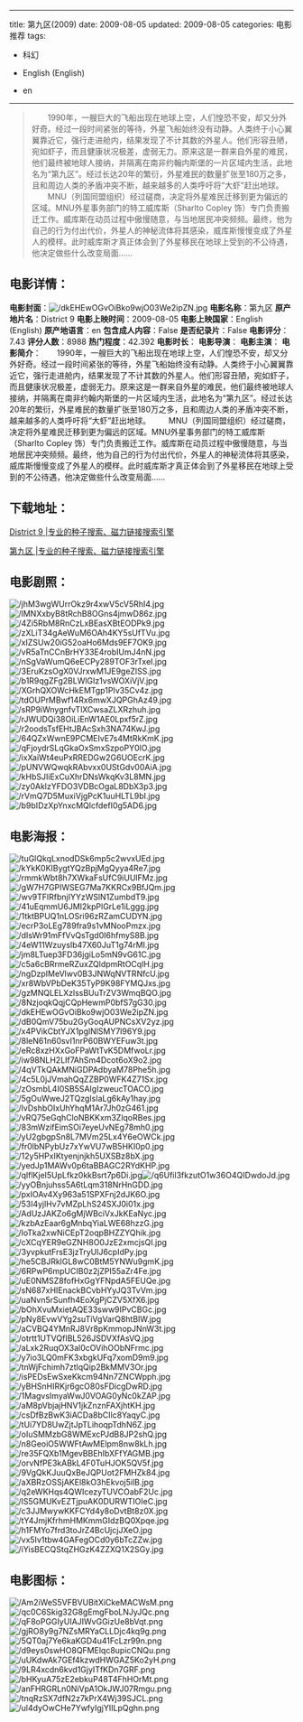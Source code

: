 
---
title: 第九区(2009)
date: 2009-08-05
updated: 2009-08-05
categories: 电影推荐
tags:
- 科幻

- English (English)
- en
---


> 　　1990年，一艘巨大的飞船出现在地球上空，人们惶恐不安，却又分外好奇。经过一段时间紧张的等待，外星飞船始终没有动静。人类终于小心翼翼靠近它，强行走进舱内，结果发现了不计其数的外星人。他们形容丑陋，宛如虾子，而且健康状况极差，虚弱无力。原来这是一群来自外星的难民，他们最终被地球人接纳，并隔离在南非约翰内斯堡的一片区域内生活，此地名为“第九区”。经过长达20年的繁衍，外星难民的数量扩张至180万之多，且和周边人类的矛盾冲突不断，越来越多的人类呼吁将“大虾”赶出地球。  　　MNU（列国同盟组织）经过磋商，决定将外星难民迁移到更为偏远的区域。MNU外星事务部门的特工威库斯（Sharlto Copley 饰）专门负责搬迁工作。威库斯在动员过程中傲慢随意，与当地居民冲突频频。最终，他为自己的行为付出代价，外星人的神秘流体将其感染，威库斯慢慢变成了外星人的模样。此时威库斯才真正体会到了外星移民在地球上受到的不公待遇，他决定做些什么改变局面……

## **电影详情**：

**电影封面**：<img src="https://image.tmdb.org/t/p/w200/dkEHEwOGvOiBko9wjO03We2ipZN.jpg" alt="/dkEHEwOGvOiBko9wjO03We2ipZN.jpg" title="/dkEHEwOGvOiBko9wjO03We2ipZN.jpg">
**电影名称**：第九区
**原产地片名**：District 9
**电影上映时间**：2009-08-05
**电影上映国家**：English (English)
**原产地语言**：en
**包含成人内容**：False
**是否纪录片**：False
**电影评分**：7.43
**评分人数**：8988
**热门程度**：42.392
**电影时长**：
**电影导演**：
**电影主演**：
**电影简介**：　　1990年，一艘巨大的飞船出现在地球上空，人们惶恐不安，却又分外好奇。经过一段时间紧张的等待，外星飞船始终没有动静。人类终于小心翼翼靠近它，强行走进舱内，结果发现了不计其数的外星人。他们形容丑陋，宛如虾子，而且健康状况极差，虚弱无力。原来这是一群来自外星的难民，他们最终被地球人接纳，并隔离在南非约翰内斯堡的一片区域内生活，此地名为“第九区”。经过长达20年的繁衍，外星难民的数量扩张至180万之多，且和周边人类的矛盾冲突不断，越来越多的人类呼吁将“大虾”赶出地球。  　　MNU（列国同盟组织）经过磋商，决定将外星难民迁移到更为偏远的区域。MNU外星事务部门的特工威库斯（Sharlto Copley 饰）专门负责搬迁工作。威库斯在动员过程中傲慢随意，与当地居民冲突频频。最终，他为自己的行为付出代价，外星人的神秘流体将其感染，威库斯慢慢变成了外星人的模样。此时威库斯才真正体会到了外星移民在地球上受到的不公待遇，他决定做些什么改变局面……

## **下载地址**：
[District 9 |专业的种子搜索、磁力链接搜索引擎](https://movie.amd794.com:2083/?search=District%209&ordering=&mode=match_phrase&page_size=10&page=1)

[第九区 |专业的种子搜索、磁力链接搜索引擎](https://movie.amd794.com:2083/?search=%E7%AC%AC%E4%B9%9D%E5%8C%BA&ordering=&mode=match_phrase&page_size=10&page=1)
 

## **电影剧照**：
<img src="https://image.tmdb.org/t/p/original/jhM3wgWUrrOkz9r4xwV5cV5RhI4.jpg" alt="/jhM3wgWUrrOkz9r4xwV5cV5RhI4.jpg" title="/jhM3wgWUrrOkz9r4xwV5cV5RhI4.jpg"><img src="https://image.tmdb.org/t/p/original/lMNXxbyB8tRchB8OGns4jmwD86z.jpg" alt="/lMNXxbyB8tRchB8OGns4jmwD86z.jpg" title="/lMNXxbyB8tRchB8OGns4jmwD86z.jpg"><img src="https://image.tmdb.org/t/p/original/4Zi5RbM8RnCzLxBEasXBtEODPk9.jpg" alt="/4Zi5RbM8RnCzLxBEasXBtEODPk9.jpg" title="/4Zi5RbM8RnCzLxBEasXBtEODPk9.jpg"><img src="https://image.tmdb.org/t/p/original/zXLiT34gAeWuM6OAh4KY5sUfTVu.jpg" alt="/zXLiT34gAeWuM6OAh4KY5sUfTVu.jpg" title="/zXLiT34gAeWuM6OAh4KY5sUfTVu.jpg"><img src="https://image.tmdb.org/t/p/original/xIZSUw20iG52oaHo6Mds9EF7OK9.jpg" alt="/xIZSUw20iG52oaHo6Mds9EF7OK9.jpg" title="/xIZSUw20iG52oaHo6Mds9EF7OK9.jpg"><img src="https://image.tmdb.org/t/p/original/vR5aTnCCnBrHY33E4robIUmJ4nN.jpg" alt="/vR5aTnCCnBrHY33E4robIUmJ4nN.jpg" title="/vR5aTnCCnBrHY33E4robIUmJ4nN.jpg"><img src="https://image.tmdb.org/t/p/original/nSgVaWumQ6eECPy289TOF3rTxeI.jpg" alt="/nSgVaWumQ6eECPy289TOF3rTxeI.jpg" title="/nSgVaWumQ6eECPy289TOF3rTxeI.jpg"><img src="https://image.tmdb.org/t/p/original/3EruKzsOgX0VJrxwM1JE9geZlSS.jpg" alt="/3EruKzsOgX0VJrxwM1JE9geZlSS.jpg" title="/3EruKzsOgX0VJrxwM1JE9geZlSS.jpg"><img src="https://image.tmdb.org/t/p/original/b1R9qgZFg2BLWlGIz1vsWOXiVjV.jpg" alt="/b1R9qgZFg2BLWlGIz1vsWOXiVjV.jpg" title="/b1R9qgZFg2BLWlGIz1vsWOXiVjV.jpg"><img src="https://image.tmdb.org/t/p/original/XGrhQXOWcHkEMTgp1PIv35Cv4z.jpg" alt="/XGrhQXOWcHkEMTgp1PIv35Cv4z.jpg" title="/XGrhQXOWcHkEMTgp1PIv35Cv4z.jpg"><img src="https://image.tmdb.org/t/p/original/tdOUPrMBwf14Rx6mwXJQPGhAz49.jpg" alt="/tdOUPrMBwf14Rx6mwXJQPGhAz49.jpg" title="/tdOUPrMBwf14Rx6mwXJQPGhAz49.jpg"><img src="https://image.tmdb.org/t/p/original/sRP9iWnygnfvTlXCwsaZLXRzhuh.jpg" alt="/sRP9iWnygnfvTlXCwsaZLXRzhuh.jpg" title="/sRP9iWnygnfvTlXCwsaZLXRzhuh.jpg"><img src="https://image.tmdb.org/t/p/original/rJWUDQi38OiLiEnW1AE0Lpxf5rZ.jpg" alt="/rJWUDQi38OiLiEnW1AE0Lpxf5rZ.jpg" title="/rJWUDQi38OiLiEnW1AE0Lpxf5rZ.jpg"><img src="https://image.tmdb.org/t/p/original/r2oodsTsfEHtJBAcSxh3NA74KwJ.jpg" alt="/r2oodsTsfEHtJBAcSxh3NA74KwJ.jpg" title="/r2oodsTsfEHtJBAcSxh3NA74KwJ.jpg"><img src="https://image.tmdb.org/t/p/original/64QZxWwnE9PCMEIvE7s4MtRkKmK.jpg" alt="/64QZxWwnE9PCMEIvE7s4MtRkKmK.jpg" title="/64QZxWwnE9PCMEIvE7s4MtRkKmK.jpg"><img src="https://image.tmdb.org/t/p/original/qFjoydrSLqGkaOxSmxSzpoPY0lO.jpg" alt="/qFjoydrSLqGkaOxSmxSzpoPY0lO.jpg" title="/qFjoydrSLqGkaOxSmxSzpoPY0lO.jpg"><img src="https://image.tmdb.org/t/p/original/ixXaiWt4euPxRREDGw2G6UOEcrK.jpg" alt="/ixXaiWt4euPxRREDGw2G6UOEcrK.jpg" title="/ixXaiWt4euPxRREDGw2G6UOEcrK.jpg"><img src="https://image.tmdb.org/t/p/original/pUNVWQwqkRAbvxx0UStGdv00AiA.jpg" alt="/pUNVWQwqkRAbvxx0UStGdv00AiA.jpg" title="/pUNVWQwqkRAbvxx0UStGdv00AiA.jpg"><img src="https://image.tmdb.org/t/p/original/kHbSJIiExCuXhrDNsWkqKv3L8MN.jpg" alt="/kHbSJIiExCuXhrDNsWkqKv3L8MN.jpg" title="/kHbSJIiExCuXhrDNsWkqKv3L8MN.jpg"><img src="https://image.tmdb.org/t/p/original/zy0AklzYFDO3VDBcOgaL8DbX3p3.jpg" alt="/zy0AklzYFDO3VDBcOgaL8DbX3p3.jpg" title="/zy0AklzYFDO3VDBcOgaL8DbX3p3.jpg"><img src="https://image.tmdb.org/t/p/original/rVmQ7D5MuxiVjgPcK1uuHLTL9bI.jpg" alt="/rVmQ7D5MuxiVjgPcK1uuHLTL9bI.jpg" title="/rVmQ7D5MuxiVjgPcK1uuHLTL9bI.jpg"><img src="https://image.tmdb.org/t/p/original/b9bIDzXpYnxcMQlcfdefI0g5AD6.jpg" alt="/b9bIDzXpYnxcMQlcfdefI0g5AD6.jpg" title="/b9bIDzXpYnxcMQlcfdefI0g5AD6.jpg">

## **电影海报**：
<img src="https://image.tmdb.org/t/p/original/tuGlQkqLxnodDSk6mp5c2wvxUEd.jpg" alt="/tuGlQkqLxnodDSk6mp5c2wvxUEd.jpg" title="/tuGlQkqLxnodDSk6mp5c2wvxUEd.jpg"><img src="https://image.tmdb.org/t/p/original/kYkK0KIBygtYQzBpjMgQyya4Re7.jpg" alt="/kYkK0KIBygtYQzBpjMgQyya4Re7.jpg" title="/kYkK0KIBygtYQzBpjMgQyya4Re7.jpg"><img src="https://image.tmdb.org/t/p/original/rmmkWbt8h7XWkaFsUfC9iUUlFMz.jpg" alt="/rmmkWbt8h7XWkaFsUfC9iUUlFMz.jpg" title="/rmmkWbt8h7XWkaFsUfC9iUUlFMz.jpg"><img src="https://image.tmdb.org/t/p/original/gW7H7GPIWSEG7Ma7KKRCx9BfJQm.jpg" alt="/gW7H7GPIWSEG7Ma7KKRCx9BfJQm.jpg" title="/gW7H7GPIWSEG7Ma7KKRCx9BfJQm.jpg"><img src="https://image.tmdb.org/t/p/original/wv9TFlRfbnjIYYzWSlN1ZumbdT9.jpg" alt="/wv9TFlRfbnjIYYzWSlN1ZumbdT9.jpg" title="/wv9TFlRfbnjIYYzWSlN1ZumbdT9.jpg"><img src="https://image.tmdb.org/t/p/original/41uEqmmU6JMI2kpPlGrLe1iLggg.jpg" alt="/41uEqmmU6JMI2kpPlGrLe1iLggg.jpg" title="/41uEqmmU6JMI2kpPlGrLe1iLggg.jpg"><img src="https://image.tmdb.org/t/p/original/1tktBPUQ1nLOSri96zRZamCUDYN.jpg" alt="/1tktBPUQ1nLOSri96zRZamCUDYN.jpg" title="/1tktBPUQ1nLOSri96zRZamCUDYN.jpg"><img src="https://image.tmdb.org/t/p/original/ecrP3oLEg789fra9s1vMNooPmzx.jpg" alt="/ecrP3oLEg789fra9s1vMNooPmzx.jpg" title="/ecrP3oLEg789fra9s1vMNooPmzx.jpg"><img src="https://image.tmdb.org/t/p/original/dIsWr91mFfVvQsTgd0I6hfmyS8B.jpg" alt="/dIsWr91mFfVvQsTgd0I6hfmyS8B.jpg" title="/dIsWr91mFfVvQsTgd0I6hfmyS8B.jpg"><img src="https://image.tmdb.org/t/p/original/4eW11WzuysIb47X60JuT1g74rMI.jpg" alt="/4eW11WzuysIb47X60JuT1g74rMI.jpg" title="/4eW11WzuysIb47X60JuT1g74rMI.jpg"><img src="https://image.tmdb.org/t/p/original/jm8LTuep3FD36jgiLo5mN9vG61C.jpg" alt="/jm8LTuep3FD36jgiLo5mN9vG61C.jpg" title="/jm8LTuep3FD36jgiLo5mN9vG61C.jpg"><img src="https://image.tmdb.org/t/p/original/c5a6cBRrmeRZuxZQldpmRtOCqlH.jpg" alt="/c5a6cBRrmeRZuxZQldpmRtOCqlH.jpg" title="/c5a6cBRrmeRZuxZQldpmRtOCqlH.jpg"><img src="https://image.tmdb.org/t/p/original/ngDzpIMeVlwv0B3JNWqNVTRNfcU.jpg" alt="/ngDzpIMeVlwv0B3JNWqNVTRNfcU.jpg" title="/ngDzpIMeVlwv0B3JNWqNVTRNfcU.jpg"><img src="https://image.tmdb.org/t/p/original/xr8WbVPbDeK35TyP9K98FYMQJxs.jpg" alt="/xr8WbVPbDeK35TyP9K98FYMQJxs.jpg" title="/xr8WbVPbDeK35TyP9K98FYMQJxs.jpg"><img src="https://image.tmdb.org/t/p/original/gzMNQLELXzlssBUuTrZV3WmqBQO.jpg" alt="/gzMNQLELXzlssBUuTrZV3WmqBQO.jpg" title="/gzMNQLELXzlssBUuTrZV3WmqBQO.jpg"><img src="https://image.tmdb.org/t/p/original/8NzjoqkQqjCQpHewmP0bfS7gG30.jpg" alt="/8NzjoqkQqjCQpHewmP0bfS7gG30.jpg" title="/8NzjoqkQqjCQpHewmP0bfS7gG30.jpg"><img src="https://image.tmdb.org/t/p/original/dkEHEwOGvOiBko9wjO03We2ipZN.jpg" alt="/dkEHEwOGvOiBko9wjO03We2ipZN.jpg" title="/dkEHEwOGvOiBko9wjO03We2ipZN.jpg"><img src="https://image.tmdb.org/t/p/original/dB0QmV75bu2GyGoqAUPNCsXV2yz.jpg" alt="/dB0QmV75bu2GyGoqAUPNCsXV2yz.jpg" title="/dB0QmV75bu2GyGoqAUPNCsXV2yz.jpg"><img src="https://image.tmdb.org/t/p/original/x4PVikCbtYJX1pglNlSMY7l96Y9.jpg" alt="/x4PVikCbtYJX1pglNlSMY7l96Y9.jpg" title="/x4PVikCbtYJX1pglNlSMY7l96Y9.jpg"><img src="https://image.tmdb.org/t/p/original/8leN61n60svI1nrP60BWYEFuw3t.jpg" alt="/8leN61n60svI1nrP60BWYEFuw3t.jpg" title="/8leN61n60svI1nrP60BWYEFuw3t.jpg"><img src="https://image.tmdb.org/t/p/original/eRc8xzHXxGoFPaWtTvK5DMfwoLr.jpg" alt="/eRc8xzHXxGoFPaWtTvK5DMfwoLr.jpg" title="/eRc8xzHXxGoFPaWtTvK5DMfwoLr.jpg"><img src="https://image.tmdb.org/t/p/original/iw98NLH2LIf7AhSm4Dcot6oX9o2.jpg" alt="/iw98NLH2LIf7AhSm4Dcot6oX9o2.jpg" title="/iw98NLH2LIf7AhSm4Dcot6oX9o2.jpg"><img src="https://image.tmdb.org/t/p/original/4qVTkQAkMNiGDPAdbyaM78Phe5h.jpg" alt="/4qVTkQAkMNiGDPAdbyaM78Phe5h.jpg" title="/4qVTkQAkMNiGDPAdbyaM78Phe5h.jpg"><img src="https://image.tmdb.org/t/p/original/4c5L0jJVmahQqZZBP0WFK4Z71Sx.jpg" alt="/4c5L0jJVmahQqZZBP0WFK4Z71Sx.jpg" title="/4c5L0jJVmahQqZZBP0WFK4Z71Sx.jpg"><img src="https://image.tmdb.org/t/p/original/zOsmbL4I0SB5SAIgIzweucTOACO.jpg" alt="/zOsmbL4I0SB5SAIgIzweucTOACO.jpg" title="/zOsmbL4I0SB5SAIgIzweucTOACO.jpg"><img src="https://image.tmdb.org/t/p/original/5gOuWweJ2TQzgIsIaLg6kAy1hay.jpg" alt="/5gOuWweJ2TQzgIsIaLg6kAy1hay.jpg" title="/5gOuWweJ2TQzgIsIaLg6kAy1hay.jpg"><img src="https://image.tmdb.org/t/p/original/lvDshbOIxUhYhqM1Ar7Jh0zG461.jpg" alt="/lvDshbOIxUhYhqM1Ar7Jh0zG461.jpg" title="/lvDshbOIxUhYhqM1Ar7Jh0zG461.jpg"><img src="https://image.tmdb.org/t/p/original/vRQ75eGqhCloNBKKxm3ZlqoRBes.jpg" alt="/vRQ75eGqhCloNBKKxm3ZlqoRBes.jpg" title="/vRQ75eGqhCloNBKKxm3ZlqoRBes.jpg"><img src="https://image.tmdb.org/t/p/original/83mWzifEimSOi7eyeUvNEg78mh0.jpg" alt="/83mWzifEimSOi7eyeUvNEg78mh0.jpg" title="/83mWzifEimSOi7eyeUvNEg78mh0.jpg"><img src="https://image.tmdb.org/t/p/original/yU2gbgpSn8L7MVm25Lx4Y6eOWCk.jpg" alt="/yU2gbgpSn8L7MVm25Lx4Y6eOWCk.jpg" title="/yU2gbgpSn8L7MVm25Lx4Y6eOWCk.jpg"><img src="https://image.tmdb.org/t/p/original/fr0lbNPybUz7xYwVU7wB5HKI0p0.jpg" alt="/fr0lbNPybUz7xYwVU7wB5HKI0p0.jpg" title="/fr0lbNPybUz7xYwVU7wB5HKI0p0.jpg"><img src="https://image.tmdb.org/t/p/original/12y5HPxIKtyenjnjkh5UXSBz8bX.jpg" alt="/12y5HPxIKtyenjnjkh5UXSBz8bX.jpg" title="/12y5HPxIKtyenjnjkh5UXSBz8bX.jpg"><img src="https://image.tmdb.org/t/p/original/yedJp1MAWv0p6taBBAGC2RYdKHP.jpg" alt="/yedJp1MAWv0p6taBBAGC2RYdKHP.jpg" title="/yedJp1MAWv0p6taBBAGC2RYdKHP.jpg"><img src="https://image.tmdb.org/t/p/original/qlflKjeI5UpLfkz0kkBsrt7p6Di.jpg" alt="/qlflKjeI5UpLfkz0kkBsrt7p6Di.jpg" title="/qlflKjeI5UpLfkz0kkBsrt7p6Di.jpg"><img src="https://image.tmdb.org/t/p/original/q6Ufil3fkzutO1w36O4QIDwdoJd.jpg" alt="/q6Ufil3fkzutO1w36O4QIDwdoJd.jpg" title="/q6Ufil3fkzutO1w36O4QIDwdoJd.jpg"><img src="https://image.tmdb.org/t/p/original/yyOBnjuhss5A6tLqm318NrHnGDD.jpg" alt="/yyOBnjuhss5A6tLqm318NrHnGDD.jpg" title="/yyOBnjuhss5A6tLqm318NrHnGDD.jpg"><img src="https://image.tmdb.org/t/p/original/pxIOAv4Xy963a51SPXFnj2dJK6O.jpg" alt="/pxIOAv4Xy963a51SPXFnj2dJK6O.jpg" title="/pxIOAv4Xy963a51SPXFnj2dJK6O.jpg"><img src="https://image.tmdb.org/t/p/original/53l4yjlHv7vMZpLhS24SXJ0i01x.jpg" alt="/53l4yjlHv7vMZpLhS24SXJ0i01x.jpg" title="/53l4yjlHv7vMZpLhS24SXJ0i01x.jpg"><img src="https://image.tmdb.org/t/p/original/AdUzJAKZo6gMjWBciVxJkKEaNyc.jpg" alt="/AdUzJAKZo6gMjWBciVxJkKEaNyc.jpg" title="/AdUzJAKZo6gMjWBciVxJkKEaNyc.jpg"><img src="https://image.tmdb.org/t/p/original/kzbAzEaar6gMnbqYiaLWE68hzzG.jpg" alt="/kzbAzEaar6gMnbqYiaLWE68hzzG.jpg" title="/kzbAzEaar6gMnbqYiaLWE68hzzG.jpg"><img src="https://image.tmdb.org/t/p/original/loTka2xwNiCEpT2oqpBHZZYQhik.jpg" alt="/loTka2xwNiCEpT2oqpBHZZYQhik.jpg" title="/loTka2xwNiCEpT2oqpBHZZYQhik.jpg"><img src="https://image.tmdb.org/t/p/original/cXCqYER9eGZNH8O0JzE2xmcjsQI.jpg" alt="/cXCqYER9eGZNH8O0JzE2xmcjsQI.jpg" title="/cXCqYER9eGZNH8O0JzE2xmcjsQI.jpg"><img src="https://image.tmdb.org/t/p/original/3yvpkutFrsE3jzTryUlJ6cpIdPy.jpg" alt="/3yvpkutFrsE3jzTryUlJ6cpIdPy.jpg" title="/3yvpkutFrsE3jzTryUlJ6cpIdPy.jpg"><img src="https://image.tmdb.org/t/p/original/he5CBJRklGL8wC0BtM5YNWu9gmK.jpg" alt="/he5CBJRklGL8wC0BtM5YNWu9gmK.jpg" title="/he5CBJRklGL8wC0BtM5YNWu9gmK.jpg"><img src="https://image.tmdb.org/t/p/original/6RPwP6mpUCIB0z2jZPI55aZr4Fe.jpg" alt="/6RPwP6mpUCIB0z2jZPI55aZr4Fe.jpg" title="/6RPwP6mpUCIB0z2jZPI55aZr4Fe.jpg"><img src="https://image.tmdb.org/t/p/original/uE0NMSZ8fofHxGgYFNpdA5FEUQe.jpg" alt="/uE0NMSZ8fofHxGgYFNpdA5FEUQe.jpg" title="/uE0NMSZ8fofHxGgYFNpdA5FEUQe.jpg"><img src="https://image.tmdb.org/t/p/original/sN687xHIEnackBCvbHYyJQ3TvVm.jpg" alt="/sN687xHIEnackBCvbHYyJQ3TvVm.jpg" title="/sN687xHIEnackBCvbHYyJQ3TvVm.jpg"><img src="https://image.tmdb.org/t/p/original/uaNvn5rSunfh4EoXgPjCZV5XfX6.jpg" alt="/uaNvn5rSunfh4EoXgPjCZV5XfX6.jpg" title="/uaNvn5rSunfh4EoXgPjCZV5XfX6.jpg"><img src="https://image.tmdb.org/t/p/original/bOhXvuMxietAQE33sww9IPvCBGc.jpg" alt="/bOhXvuMxietAQE33sww9IPvCBGc.jpg" title="/bOhXvuMxietAQE33sww9IPvCBGc.jpg"><img src="https://image.tmdb.org/t/p/original/pNy8EvwVYg2suTiVgVarQ8htBIW.jpg" alt="/pNy8EvwVYg2suTiVgVarQ8htBIW.jpg" title="/pNy8EvwVYg2suTiVgVarQ8htBIW.jpg"><img src="https://image.tmdb.org/t/p/original/aCVBQ4YMnRJ8Vr8pKmmopJNnW3t.jpg" alt="/aCVBQ4YMnRJ8Vr8pKmmopJNnW3t.jpg" title="/aCVBQ4YMnRJ8Vr8pKmmopJNnW3t.jpg"><img src="https://image.tmdb.org/t/p/original/otrtt1UTVQfIBL526JSDVXfAsVQ.jpg" alt="/otrtt1UTVQfIBL526JSDVXfAsVQ.jpg" title="/otrtt1UTVQfIBL526JSDVXfAsVQ.jpg"><img src="https://image.tmdb.org/t/p/original/aLxk2RuqOX3al0cOVihOObNFrmc.jpg" alt="/aLxk2RuqOX3al0cOVihOObNFrmc.jpg" title="/aLxk2RuqOX3al0cOVihOObNFrmc.jpg"><img src="https://image.tmdb.org/t/p/original/y7io3LQ0mFK3xbgkUFq7xomD9m9.jpg" alt="/y7io3LQ0mFK3xbgkUFq7xomD9m9.jpg" title="/y7io3LQ0mFK3xbgkUFq7xomD9m9.jpg"><img src="https://image.tmdb.org/t/p/original/tnWjFchimh7ztlqQip2BkMMV3Or.jpg" alt="/tnWjFchimh7ztlqQip2BkMMV3Or.jpg" title="/tnWjFchimh7ztlqQip2BkMMV3Or.jpg"><img src="https://image.tmdb.org/t/p/original/isPEDsEwSxeKkcm94Nn7ZNCWpph.jpg" alt="/isPEDsEwSxeKkcm94Nn7ZNCWpph.jpg" title="/isPEDsEwSxeKkcm94Nn7ZNCWpph.jpg"><img src="https://image.tmdb.org/t/p/original/yBHSnHIRKjr6gcO80sFDicgDwRD.jpg" alt="/yBHSnHIRKjr6gcO80sFDicgDwRD.jpg" title="/yBHSnHIRKjr6gcO80sFDicgDwRD.jpg"><img src="https://image.tmdb.org/t/p/original/1MagvsImyaWwJ0VOAG0yNc0kZAP.jpg" alt="/1MagvsImyaWwJ0VOAG0yNc0kZAP.jpg" title="/1MagvsImyaWwJ0VOAG0yNc0kZAP.jpg"><img src="https://image.tmdb.org/t/p/original/aM8pVbjajHNV1jkZnznFAXjhtKH.jpg" alt="/aM8pVbjajHNV1jkZnznFAXjhtKH.jpg" title="/aM8pVbjajHNV1jkZnznFAXjhtKH.jpg"><img src="https://image.tmdb.org/t/p/original/csDfBzBwK3iACDa8bCIlc8YaqyC.jpg" alt="/csDfBzBwK3iACDa8bCIlc8YaqyC.jpg" title="/csDfBzBwK3iACDa8bCIlc8YaqyC.jpg"><img src="https://image.tmdb.org/t/p/original/tUi7YD8UwZjtJpTLihoqpTdhN6Z.jpg" alt="/tUi7YD8UwZjtJpTLihoqpTdhN6Z.jpg" title="/tUi7YD8UwZjtJpTLihoqpTdhN6Z.jpg"><img src="https://image.tmdb.org/t/p/original/oIuSMMzbG8WMExcPJdB8JP2shQ.jpg" alt="/oIuSMMzbG8WMExcPJdB8JP2shQ.jpg" title="/oIuSMMzbG8WMExcPJdB8JP2shQ.jpg"><img src="https://image.tmdb.org/t/p/original/n8GeoiO5WWFtAwMElpm8nw8kLh.jpg" alt="/n8GeoiO5WWFtAwMElpm8nw8kLh.jpg" title="/n8GeoiO5WWFtAwMElpm8nw8kLh.jpg"><img src="https://image.tmdb.org/t/p/original/re35FQXb1MgevBBEhIbXFfYAGMB.jpg" alt="/re35FQXb1MgevBBEhIbXFfYAGMB.jpg" title="/re35FQXb1MgevBBEhIbXFfYAGMB.jpg"><img src="https://image.tmdb.org/t/p/original/orvNfPE3kABkL4F0TuHJOK5QV5f.jpg" alt="/orvNfPE3kABkL4F0TuHJOK5QV5f.jpg" title="/orvNfPE3kABkL4F0TuHJOK5QV5f.jpg"><img src="https://image.tmdb.org/t/p/original/9VgQkKJuuQxBeJQPUot2FMHZk84.jpg" alt="/9VgQkKJuuQxBeJQPUot2FMHZk84.jpg" title="/9VgQkKJuuQxBeJQPUot2FMHZk84.jpg"><img src="https://image.tmdb.org/t/p/original/aXBRzOSSjAKEl8kO3hEkvoj5ilB.jpg" alt="/aXBRzOSSjAKEl8kO3hEkvoj5ilB.jpg" title="/aXBRzOSSjAKEl8kO3hEkvoj5ilB.jpg"><img src="https://image.tmdb.org/t/p/original/q2eWKHqs4QWIcezyTUVCOabF2Uc.jpg" alt="/q2eWKHqs4QWIcezyTUVCOabF2Uc.jpg" title="/q2eWKHqs4QWIcezyTUVCOabF2Uc.jpg"><img src="https://image.tmdb.org/t/p/original/lS5GMUKvEZTjpuAK0DURWTIOIeC.jpg" alt="/lS5GMUKvEZTjpuAK0DURWTIOIeC.jpg" title="/lS5GMUKvEZTjpuAK0DURWTIOIeC.jpg"><img src="https://image.tmdb.org/t/p/original/c3JJMwywKKFCYd4y8oDvtBt8z0X.jpg" alt="/c3JJMwywKKFCYd4y8oDvtBt8z0X.jpg" title="/c3JJMwywKKFCYd4y8oDvtBt8z0X.jpg"><img src="https://image.tmdb.org/t/p/original/tY4JmjKfrhmHMKmmGIdzBQ0Xpqe.jpg" alt="/tY4JmjKfrhmHMKmmGIdzBQ0Xpqe.jpg" title="/tY4JmjKfrhmHMKmmGIdzBQ0Xpqe.jpg"><img src="https://image.tmdb.org/t/p/original/h1FMYo7frd3toJrZ4BcUjcjJXeO.jpg" alt="/h1FMYo7frd3toJrZ4BcUjcjJXeO.jpg" title="/h1FMYo7frd3toJrZ4BcUjcjJXeO.jpg"><img src="https://image.tmdb.org/t/p/original/vx5Iv1tbw4GAFegOCd0y6bTcZZw.jpg" alt="/vx5Iv1tbw4GAFegOCd0y6bTcZZw.jpg" title="/vx5Iv1tbw4GAFegOCd0y6bTcZZw.jpg"><img src="https://image.tmdb.org/t/p/original/iYisBECQStqZHGzK4ZZXQ1X2SGy.jpg" alt="/iYisBECQStqZHGzK4ZZXQ1X2SGy.jpg" title="/iYisBECQStqZHGzK4ZZXQ1X2SGy.jpg">

## **电影图标**：
<img src="https://image.tmdb.org/t/p/original/Am2iWeS5VFBVUBitXiCkeMACWsM.png" alt="/Am2iWeS5VFBVUBitXiCkeMACWsM.png" title="/Am2iWeS5VFBVUBitXiCkeMACWsM.png"><img src="https://image.tmdb.org/t/p/original/qc0C6Skig32G8gEmgFboLNJyJQc.png" alt="/qc0C6Skig32G8gEmgFboLNJyJQc.png" title="/qc0C6Skig32G8gEmgFboLNJyJQc.png"><img src="https://image.tmdb.org/t/p/original/qF8oPGGIyUIAJIWvGGizUe8bVqt.png" alt="/qF8oPGGIyUIAJIWvGGizUe8bVqt.png" title="/qF8oPGGIyUIAJIWvGGizUe8bVqt.png"><img src="https://image.tmdb.org/t/p/original/gjRO8y9g7NZsMRYaCLLDjc4kq9g.png" alt="/gjRO8y9g7NZsMRYaCLLDjc4kq9g.png" title="/gjRO8y9g7NZsMRYaCLLDjc4kq9g.png"><img src="https://image.tmdb.org/t/p/original/5QT0aj7Ye6kaKGD4u41FcLzr99n.png" alt="/5QT0aj7Ye6kaKGD4u41FcLzr99n.png" title="/5QT0aj7Ye6kaKGD4u41FcLzr99n.png"><img src="https://image.tmdb.org/t/p/original/d9eys0swHO8QFMElqc8upicCNQu.png" alt="/d9eys0swHO8QFMElqc8upicCNQu.png" title="/d9eys0swHO8QFMElqc8upicCNQu.png"><img src="https://image.tmdb.org/t/p/original/uUKdwAk7GEf4kzwdHWGAZ5Ko2yH.png" alt="/uUKdwAk7GEf4kzwdHWGAZ5Ko2yH.png" title="/uUKdwAk7GEf4kzwdHWGAZ5Ko2yH.png"><img src="https://image.tmdb.org/t/p/original/9LR4xcdn6kvd1GjyITfKDn7GRF.png" alt="/9LR4xcdn6kvd1GjyITfKDn7GRF.png" title="/9LR4xcdn6kvd1GjyITfKDn7GRF.png"><img src="https://image.tmdb.org/t/p/original/bHKyuA75zE2ebkuP48T4FhHOrMt.png" alt="/bHKyuA75zE2ebkuP48T4FhHOrMt.png" title="/bHKyuA75zE2ebkuP48T4FhHOrMt.png"><img src="https://image.tmdb.org/t/p/original/anFHRGRLn0NiVpA1OkJWJ07Rmgu.png" alt="/anFHRGRLn0NiVpA1OkJWJ07Rmgu.png" title="/anFHRGRLn0NiVpA1OkJWJ07Rmgu.png"><img src="https://image.tmdb.org/t/p/original/tnqRzSX7dfN2z7kPrX4Wj39SJCL.png" alt="/tnqRzSX7dfN2z7kPrX4Wj39SJCL.png" title="/tnqRzSX7dfN2z7kPrX4Wj39SJCL.png"><img src="https://image.tmdb.org/t/p/original/ul4dyOwCHe7YwfyIgjYIILpQghn.png" alt="/ul4dyOwCHe7YwfyIgjYIILpQghn.png" title="/ul4dyOwCHe7YwfyIgjYIILpQghn.png">
